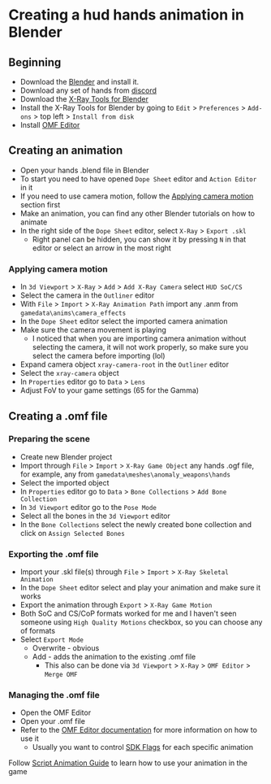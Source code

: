 # Creating a hud hands animation in Blender

## Beginning

* Download the [Blender](https://www.blender.org/download/) and install it.
* Download any set of hands from [discord](https://discord.com/channels/456765861953536020/883097205710389288/1071072858358431804)
* Download the [X-Ray Tools for Blender](https://github.com/PavelBlend/blender-xray/releases)
* Install the X-Ray Tools for Blender by going to `Edit` > `Preferences` > `Add-ons` > top left > `Install from disk`
* Install [OMF Editor](https://github.com/VaIeroK/Omf-Editor)

## Creating an animation

* Open your hands .blend file in Blender
* To start you need to have opened `Dope Sheet` editor and `Action Editor` in it
* If you need to use camera motion, follow the [Applying camera motion](#applying-camera-motion) section first
* Make an animation, you can find any other Blender tutorials on how to animate
* In the right side of the `Dope Sheet` editor, select `X-Ray` > `Export .skl`
  * Right panel can be hidden, you can show it by pressing `N` in that editor or select an arrow in the most right

### Applying camera motion

* In `3d Viewport` > `X-Ray` > `Add` > `Add X-Ray Camera` select `HUD SoC/CS`
* Select the camera in the `Outliner` editor
* With `File` > `Import` > `X-Ray Animation Path` import any .anm from `gamedata\anims\camera_effects`
* In the `Dope Sheet` editor select the imported camera animation
* Make sure the camera movement is playing
  * I noticed that when you are importing camera animation without selecting the camera, it will not work properly, so make sure you select the camera before importing (lol)
* Expand camera object `xray-camera-root` in the `Outliner` editor
* Select the `xray-camera` object
* In `Properties` editor go to `Data` > `Lens`
* Adjust FoV to your game settings (65 for the Gamma)

## Creating a .omf file

### Preparing the scene

* Create new Blender project
* Import through `File` > `Import` > `X-Ray Game Object` any hands .ogf file, for example, any from `gamedata\meshes\anomaly_weapons\hands`
* Select the imported object
* In `Properties` editor go to `Data` > `Bone Collections` > `Add Bone Collection`
* In `3d Viewport` editor go to the `Pose Mode`
* Select all the bones in the `3d Viewport` editor
* In the `Bone Collections` select the newly created bone collection and click on `Assign Selected Bones`

### Exporting the .omf file

* Import your .skl file(s) through `File` > `Import` > `X-Ray Skeletal Animation`
* In the `Dope Sheet` editor select and play your animation and make sure it works
* Export the animation through `Export` > `X-Ray Game Motion`
* Both SoC and CS/CoP formats worked for me and I haven't seen someone using `High Quality Motions` checkbox, so you can choose any of formats
* Select `Export Mode`
  * Overwrite - obvious
  * Add - adds the animation to the existing .omf file
    * This also can be done via `3d Viewport` > `X-Ray` > `OMF Editor` > `Merge OMF`

### Managing the .omf file

* Open the OMF Editor
* Open your .omf file
* Refer to the [OMF Editor documentation](../../modding-tools/animations/omf-editor-by-valerok.md#about) for more information on how to use it
  * Usually you want to control [SDK Flags](../../modding-tools/animations/omf-editor-by-valerok.md#animation-options) for each specific animation

Follow [Script Animation Guide](../scripting/script-animations.md#motions-1) to learn how to use your animation in the game
